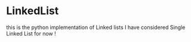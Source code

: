 # LinkedList
this is the python implementation of Linked lists I have considered Single Linked List for now !

